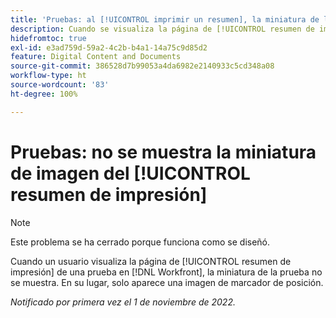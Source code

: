 ```yaml
---
title: 'Pruebas: al [!UICONTROL imprimir un resumen], la miniatura de la imagen no se muestra'
description: Cuando se visualiza la página de [!UICONTROL resumen de impresión] de una prueba en [!DNL Workfront], la miniatura de la prueba no se muestra. En su lugar, solo aparece una imagen de marcador de posición.
hidefromtoc: true
exl-id: e3ad759d-59a2-4c2b-b4a1-14a75c9d85d2
feature: Digital Content and Documents
source-git-commit: 386528d7b99053a4da6982e2140933c5cd348a08
workflow-type: ht
source-wordcount: '83'
ht-degree: 100%

---
```


# Pruebas: no se muestra la miniatura de imagen del [!UICONTROL resumen de impresión]

<!--This is on both the WF and WFP TOCs-->

>[!NOTE]
>
>Este problema se ha cerrado porque funciona como se diseñó.

Cuando un usuario visualiza la página de [!UICONTROL resumen de impresión] de una prueba en [!DNL Workfront], la miniatura de la prueba no se muestra. En su lugar, solo aparece una imagen de marcador de posición.

_Notificado por primera vez el 1 de noviembre de 2022._
